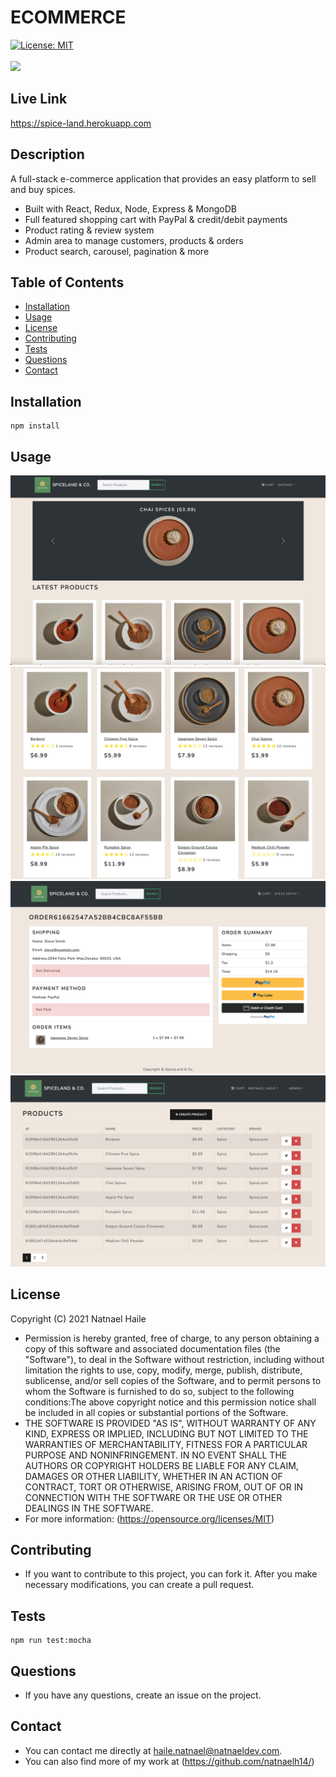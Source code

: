 # ECOMMERCE

[![License: MIT](https://img.shields.io/badge/License-MIT-yellow.svg)](https://opensource.org/licenses/MIT)<br/><br/>
<img src="https://img.shields.io/github/last-commit/natnaelh14/ecommerce">

## Live Link
https://spice-land.herokuapp.com
## Description

A full-stack e-commerce application that provides an easy platform to sell and buy spices.
* Built with React, Redux, Node, Express & MongoDB
* Full featured shopping cart with PayPal & credit/debit payments
* Product rating & review system
* Admin area to manage customers, products & orders
* Product search, carousel, pagination & more

## Table of Contents

- [Installation](#Installation)
- [Usage](#Usage)
- [License](#License)
- [Contributing](#Contribution)
- [Tests](#Tests)
- [Questions](#Questions)
- [Contact](#Contact)

## Installation

    npm install

## Usage

![alt text](./uploads/screenshot-01.png)
![alt text](./uploads/screenshot-02.png)
![alt text](./uploads/screenshot-03.png)
![alt text](./uploads/screenshot-04.png)

## License

Copyright (C) 2021 Natnael Haile

- Permission is hereby granted, free of charge, to any person obtaining a copy of this software and associated documentation files (the "Software"), to deal in the Software without restriction, including without limitation the rights to use, copy, modify, merge, publish, distribute, sublicense, and/or sell copies of the Software, and to permit persons to whom the Software is furnished to do so, subject to the following conditions:The above copyright notice and this permission notice shall be included in all copies or substantial portions of the Software.
- THE SOFTWARE IS PROVIDED "AS IS", WITHOUT WARRANTY OF ANY KIND, EXPRESS OR IMPLIED, INCLUDING BUT NOT LIMITED TO THE WARRANTIES OF MERCHANTABILITY, FITNESS FOR A PARTICULAR PURPOSE AND NONINFRINGEMENT. IN NO EVENT SHALL THE AUTHORS OR COPYRIGHT HOLDERS BE LIABLE FOR ANY CLAIM, DAMAGES OR OTHER LIABILITY, WHETHER IN AN ACTION OF CONTRACT, TORT OR OTHERWISE, ARISING FROM, OUT OF OR IN CONNECTION WITH THE SOFTWARE OR THE USE OR OTHER DEALINGS IN THE SOFTWARE.
- For more information: (https://opensource.org/licenses/MIT)

## Contributing

- If you want to contribute to this project, you can fork it. After you make necessary modifications, you can create a pull request.

## Tests

    npm run test:mocha

## Questions

- If you have any questions, create an issue on the project.

## Contact

- You can contact me directly at haile.natnael@natnaeldev.com.
- You can also find more of my work at (https://github.com/natnaelh14/)
